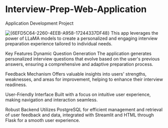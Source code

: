 # Interview-Prep-Web-Application
Application Development Project

![{6EFD5C64-2260-4EEB-A958-17244337DF48}](https://github.com/user-attachments/assets/87791fc3-e045-4fee-9b7d-41dc5d458a34)
This app leverages the power of LLaMA models to create a personalized and engaging interview preparation experience tailored to individual needs.

Key Features
Dynamic Question Generation
The application generates personalized interview questions that evolve based on the user's previous answers, ensuring a comprehensive and adaptive preparation process.

Feedback Mechanism
Offers valuable insights into users' strengths, weaknesses, and areas for improvement, helping to enhance their interview readiness.

User-Friendly Interface
Built with a focus on intuitive user experience, making navigation and interaction seamless.

Robust Backend
Utilizes PostgreSQL for efficient management and retrieval of user feedback and data, integrated with Streamlit and HTML through Flask for a smooth user experience.





